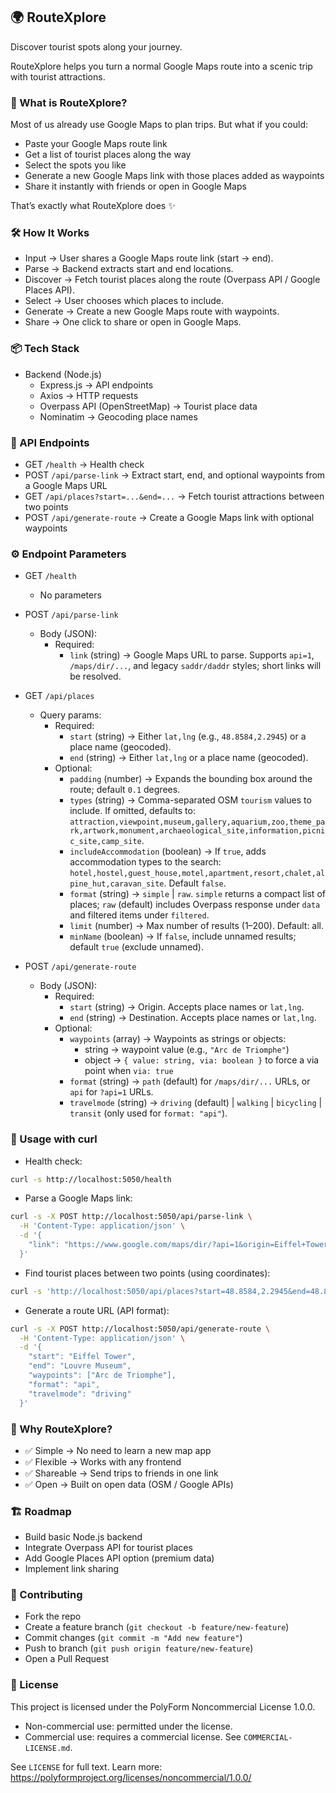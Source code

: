 ## 🌍 RouteXplore

Discover tourist spots along your journey.

RouteXplore helps you turn a normal Google Maps route into a scenic trip with tourist attractions.

### 🚀 What is RouteXplore?

Most of us already use Google Maps to plan trips. But what if you could:
- Paste your Google Maps route link
- Get a list of tourist places along the way
- Select the spots you like
- Generate a new Google Maps link with those places added as waypoints
- Share it instantly with friends or open in Google Maps

That’s exactly what RouteXplore does ✨

### 🛠 How It Works

- Input → User shares a Google Maps route link (start → end).
- Parse → Backend extracts start and end locations.
- Discover → Fetch tourist places along the route (Overpass API / Google Places API).
- Select → User chooses which places to include.
- Generate → Create a new Google Maps route with waypoints.
- Share → One click to share or open in Google Maps.

### 📦 Tech Stack

- Backend (Node.js)
  - Express.js → API endpoints
  - Axios → HTTP requests
  - Overpass API (OpenStreetMap) → Tourist place data
  - Nominatim → Geocoding place names

### 📂 API Endpoints

- GET `/health` → Health check
- POST `/api/parse-link` → Extract start, end, and optional waypoints from a Google Maps URL
- GET `/api/places?start=...&end=...` → Fetch tourist attractions between two points
- POST `/api/generate-route` → Create a Google Maps link with optional waypoints

### ⚙️ Endpoint Parameters

- GET `/health`
  - No parameters

- POST `/api/parse-link`
  - Body (JSON):
    - Required:
      - `link` (string) → Google Maps URL to parse. Supports `api=1`, `/maps/dir/...`, and legacy `saddr/daddr` styles; short links will be resolved.

- GET `/api/places`
  - Query params:
    - Required:
      - `start` (string) → Either `lat,lng` (e.g., `48.8584,2.2945`) or a place name (geocoded).
      - `end` (string) → Either `lat,lng` or a place name (geocoded).
    - Optional:
      - `padding` (number) → Expands the bounding box around the route; default `0.1` degrees.
      - `types` (string) → Comma-separated OSM `tourism` values to include. If omitted, defaults to: `attraction,viewpoint,museum,gallery,aquarium,zoo,theme_park,artwork,monument,archaeological_site,information,picnic_site,camp_site`.
      - `includeAccommodation` (boolean) → If `true`, adds accommodation types to the search: `hotel,hostel,guest_house,motel,apartment,resort,chalet,alpine_hut,caravan_site`. Default `false`.
      - `format` (string) → `simple` | `raw`. `simple` returns a compact list of places; `raw` (default) includes Overpass response under `data` and filtered items under `filtered`.
      - `limit` (number) → Max number of results (1–200). Default: all.
      - `minName` (boolean) → If `false`, include unnamed results; default `true` (exclude unnamed).

- POST `/api/generate-route`
  - Body (JSON):
    - Required:
      - `start` (string) → Origin. Accepts place names or `lat,lng`.
      - `end` (string) → Destination. Accepts place names or `lat,lng`.
    - Optional:
      - `waypoints` (array) → Waypoints as strings or objects:
        - string → waypoint value (e.g., `"Arc de Triomphe"`)
        - object → `{ value: string, via: boolean }` to force a via point when `via: true`
      - `format` (string) → `path` (default) for `/maps/dir/...` URLs, or `api` for `?api=1` URLs.
      - `travelmode` (string) → `driving` (default) | `walking` | `bicycling` | `transit` (only used for `format: "api"`).

### 🧪 Usage with curl

- Health check:
```bash
curl -s http://localhost:5050/health
```

- Parse a Google Maps link:
```bash
curl -s -X POST http://localhost:5050/api/parse-link \
  -H 'Content-Type: application/json' \
  -d '{
    "link": "https://www.google.com/maps/dir/?api=1&origin=Eiffel+Tower&destination=Louvre+Museum&waypoints=Arc+de+Triomphe"
  }'
```

- Find tourist places between two points (using coordinates):
```bash
curl -s 'http://localhost:5050/api/places?start=48.8584,2.2945&end=48.8606,2.3376&format=simple&limit=10'
```

- Generate a route URL (API format):
```bash
curl -s -X POST http://localhost:5050/api/generate-route \
  -H 'Content-Type: application/json' \
  -d '{
    "start": "Eiffel Tower",
    "end": "Louvre Museum",
    "waypoints": ["Arc de Triomphe"],
    "format": "api",
    "travelmode": "driving"
  }'
```

### 🎯 Why RouteXplore?

- ✅ Simple → No need to learn a new map app
- ✅ Flexible → Works with any frontend
- ✅ Shareable → Send trips to friends in one link
- ✅ Open → Built on open data (OSM / Google APIs)

### 🏗 Roadmap

- Build basic Node.js backend
- Integrate Overpass API for tourist places
- Add Google Places API option (premium data)
- Implement link sharing

### 🤝 Contributing

- Fork the repo
- Create a feature branch (`git checkout -b feature/new-feature`)
- Commit changes (`git commit -m "Add new feature"`)
- Push to branch (`git push origin feature/new-feature`)
- Open a Pull Request

### 📜 License

This project is licensed under the PolyForm Noncommercial License 1.0.0.

- Non-commercial use: permitted under the license.
- Commercial use: requires a commercial license. See `COMMERCIAL-LICENSE.md`.

See `LICENSE` for full text. Learn more: https://polyformproject.org/licenses/noncommercial/1.0.0/
